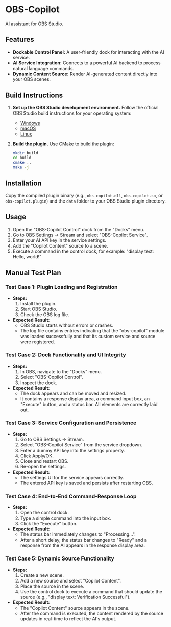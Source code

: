 # OBS-Copilot

AI assistant for OBS Studio.

## Features

*   **Dockable Control Panel:** A user-friendly dock for interacting with the AI service.
*   **AI Service Integration:** Connects to a powerful AI backend to process natural language commands.
*   **Dynamic Content Source:** Render AI-generated content directly into your OBS scenes.

## Build Instructions

1.  **Set up the OBS Studio development environment.** Follow the official OBS Studio build instructions for your operating system:
    *   [Windows](https://obsproject.com/wiki/build-instructions-for-windows)
    *   [macOS](https://obsproject.com/wiki/build-instructions-for-mac)
    *   [Linux](https://obsproject.com/wiki/build-instructions-for-linux)

2.  **Build the plugin.** Use CMake to build the plugin:

    ```bash
    mkdir build
    cd build
    cmake ..
    make -j
    ```

## Installation

Copy the compiled plugin binary (e.g., `obs-copilot.dll`, `obs-copilot.so`, or `obs-copilot.plugin`) and the `data` folder to your OBS Studio plugin directory.

## Usage

1.  Open the "OBS-Copilot Control" dock from the "Docks" menu.
2.  Go to OBS Settings -> Stream and select "OBS-Copilot Service".
3.  Enter your AI API key in the service settings.
4.  Add the "Copilot Content" source to a scene.
5.  Execute a command in the control dock, for example: "display text: Hello, world!"

## Manual Test Plan

### Test Case 1: Plugin Loading and Registration

*   **Steps:**
    1.  Install the plugin.
    2.  Start OBS Studio.
    3.  Check the OBS log file.
*   **Expected Result:**
    *   OBS Studio starts without errors or crashes.
    *   The log file contains entries indicating that the "obs-copilot" module was loaded successfully and that its custom service and source were registered.

### Test Case 2: Dock Functionality and UI Integrity

*   **Steps:**
    1.  In OBS, navigate to the "Docks" menu.
    2.  Select "OBS-Copilot Control".
    3.  Inspect the dock.
*   **Expected Result:**
    *   The dock appears and can be moved and resized.
    *   It contains a response display area, a command input box, an "Execute" button, and a status bar. All elements are correctly laid out.

### Test Case 3: Service Configuration and Persistence

*   **Steps:**
    1.  Go to OBS Settings -> Stream.
    2.  Select "OBS-Copilot Service" from the service dropdown.
    3.  Enter a dummy API key into the settings property.
    4.  Click Apply/OK.
    5.  Close and restart OBS.
    6.  Re-open the settings.
*   **Expected Result:**
    *   The settings UI for the service appears correctly.
    *   The entered API key is saved and persists after restarting OBS.

### Test Case 4: End-to-End Command-Response Loop

*   **Steps:**
    1.  Open the control dock.
    2.  Type a simple command into the input box.
    3.  Click the "Execute" button.
*   **Expected Result:**
    *   The status bar immediately changes to "Processing...".
    *   After a short delay, the status bar changes to "Ready" and a response from the AI appears in the response display area.

### Test Case 5: Dynamic Source Functionality

*   **Steps:**
    1.  Create a new scene.
    2.  Add a new source and select "Copilot Content".
    3.  Place the source in the scene.
    4.  Use the control dock to execute a command that should update the source (e.g., "display text: Verification Successful").
*   **Expected Result:**
    *   The "Copilot Content" source appears in the scene.
    *   After the command is executed, the content rendered by the source updates in real-time to reflect the AI's output.
